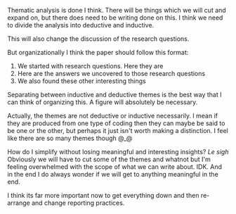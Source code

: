 
Thematic analysis is done I think. There will be things which we will cut and expand on, but there does need to be writing done on this. I think we need to divide the analysis into deductive and inductive. 

This will also change the discussion of the research questions.

But organizationally I think the paper should follow this format:

1. We started with research questions. Here they are
2. Here are the answers we uncovered to those research questions
3. We also found these other interesting things

Separating between inductive and deductive themes is the best way that I can think of organizing this. A figure will absolutely be necessary.

Actually, the themes are not deductive or inductive necessarily. I mean if they are produced from one type of coding then they can maybe be said to be one or the other, but perhaps it just isn't worth making a distinction. I feel like there are so many themes though @\_@

How do I simplify without losing meaningful and interesting insights? *Le sigh* Obviously we will have to cut some of the themes and whatnot but I'm feeling overwhelmed with the scope of what we can write about. IDK. And in the end I do always wonder if we will get to anything meaningful in the end.

I think its far more important now to get everything down and then re-arrange and change reporting practices. 